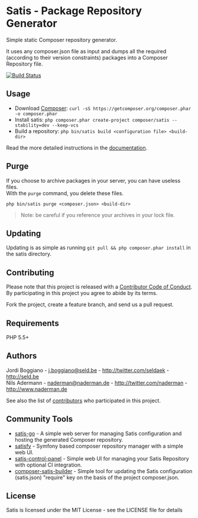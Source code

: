 Satis - Package Repository Generator
====================================

Simple static Composer repository generator.

It uses any composer.json file as input and dumps all the required (according
to their version constraints) packages into a Composer Repository file.

[![Build Status](https://travis-ci.org/composer/satis.svg?branch=master)](https://travis-ci.org/composer/satis)

Usage
-----

- Download [Composer](https://getcomposer.org/download/): `curl -sS https://getcomposer.org/composer.phar -o composer.phar`
- Install satis: `php composer.phar create-project composer/satis --stability=dev --keep-vcs`
- Build a repository: `php bin/satis build <configuration file> <build-dir>`

Read the more detailed instructions in the
[documentation](http://getcomposer.org/doc/articles/handling-private-packages-with-satis.md).

Purge
-----

If you choose to archive packages in your server, you can have useless files.  
With the `purge` command, you delete these files.

    php bin/satis purge <composer.json> <build-dir>

 > Note: be careful if you reference your archives in your lock file.

Updating
--------

Updating is as simple as running `git pull && php composer.phar install` in the satis directory.

Contributing
------------

Please note that this project is released with a [Contributor Code of Conduct](http://contributor-covenant.org/version/1/2/0/).
By participating in this project you agree to abide by its terms.

Fork the project, create a feature branch, and send us a pull request.

Requirements
------------

PHP 5.5+

Authors
-------

Jordi Boggiano - <j.boggiano@seld.be> - <http://twitter.com/seldaek> - <http://seld.be><br />
Nils Adermann - <naderman@naderman.de> - <http://twitter.com/naderman> - <http://www.naderman.de><br />

See also the list of [contributors](https://github.com/composer/satis/contributors) who participated in this project.

Community Tools
---------------
- [satis-go](https://github.com/benschw/satis-go) - A simple web server for managing Satis configuration and hosting the generated Composer repository.
- [satisfy](https://github.com/ludofleury/satisfy) - Symfony based composer repository manager with a simple web UI.
- [satis-control-panel](https://github.com/realshadow/satis-control-panel) - Simple web UI for managing your Satis Repository with optional CI integration.
- [composer-satis-builder](https://github.com/AOEpeople/composer-satis-builder) - Simple tool for updating the Satis configuration (satis.json) "require" key on the basis of the project composer.json.

License
-------

Satis is licensed under the MIT License - see the LICENSE file for details
